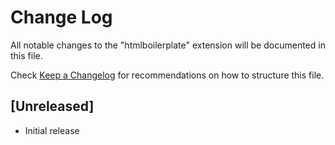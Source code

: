 # Change Log

All notable changes to the "htmlboilerplate" extension will be documented in this file.

Check [Keep a Changelog](http://keepachangelog.com/) for recommendations on how to structure this file.

## [Unreleased]

- Initial release